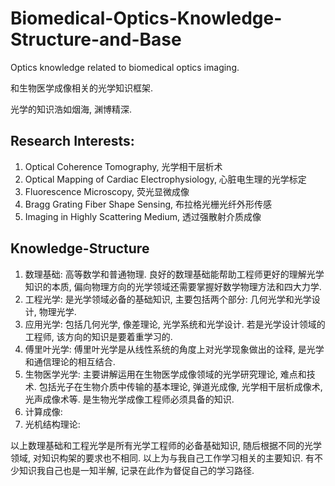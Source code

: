 # Biomedical-Optics-Knowledge-Structure-and-Base

Optics knowledge related to biomedical optics imaging.

和生物医学成像相关的光学知识框架. 

光学的知识浩如烟海, 渊博精深. 

## Research Interests:

1. Optical Coherence Tomography, 光学相干层析术
2. Optical Mapping of Cardiac Electrophysiology, 心脏电生理的光学标定
3. Fluorescence Microscopy, 荧光显微成像
4. Bragg Grating Fiber Shape Sensing, 布拉格光栅光纤外形传感
5. Imaging in Highly Scattering Medium, 透过强散射介质成像

## Knowledge-Structure

1. 数理基础: 高等数学和普通物理. 良好的数理基础能帮助工程师更好的理解光学知识的本质, 偏向物理方向的光学领域还需要掌握好数学物理方法和四大力学. 
2. 工程光学: 是光学领域必备的基础知识, 主要包括两个部分: 几何光学和光学设计, 物理光学. 
3. 应用光学: 包括几何光学, 像差理论, 光学系统和光学设计. 若是光学设计领域的工程师, 该方向的知识是要着重学习的. 
4. 傅里叶光学: 傅里叶光学是从线性系统的角度上对光学现象做出的诠释, 是光学和通信理论的相互结合. 
5. 生物医学光学: 主要讲解运用在生物医学成像领域的光学研究理论, 难点和技术. 包括光子在生物介质中传输的基本理论, 弹道光成像, 光学相干层析成像术, 光声成像术等. 是生物光学成像工程师必须具备的知识. 
6. 计算成像: 
7. 光机结构理论: 


以上数理基础和工程光学是所有光学工程师的必备基础知识, 随后根据不同的光学领域, 对知识构架的要求也不相同. 以上为与我自己工作学习相关的主要知识. 有不少知识我自己也是一知半解, 记录在此作为督促自己的学习路径. 